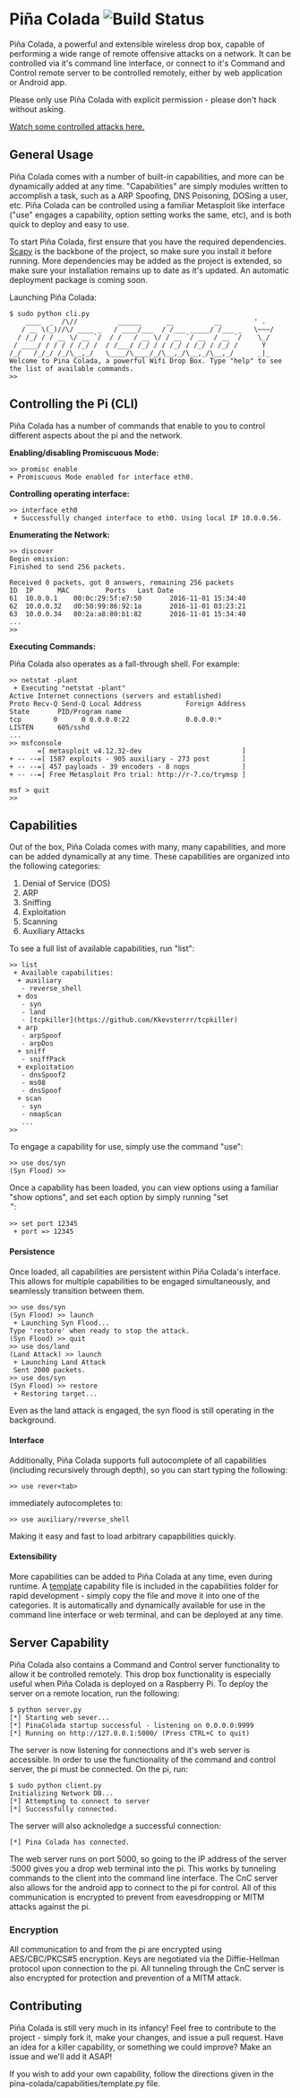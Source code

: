 # Piña Colada ![Build Status](https://travis-ci.org/ecthros/pina-colada.svg?branch=master)

Piña Colada, a powerful and extensible wireless drop box, capable of performing a wide range of remote offensive attacks on a network. It can be controlled via it's command line interface, or connect to it's Command and Control remote server to be controlled remotely, either by web application or Android app.

Please only use Piña Colada with explicit permission - please don't hack without asking.

[Watch some controlled attacks here.](https://www.youtube.com/playlist?list=PL22Ei9kfayhao0qeotVvlkRtfSRSMGoLq)

## General Usage
Piña Colada comes with a number of built-in capabilities, and more can be dynamically added at any time. "Capabilities" are simply modules written to accomplish a task, such as a ARP Spoofing, DNS Poisoning, DOSing a user, etc. Piña Colada can be controlled using a familiar Metasploit like interface ("use" engages a capability, option setting works the same, etc), and is both quick to deploy and easy to use. 

To start Piña Colada, first ensure that you have the required dependencies. [Scapy](http://www.secdev.org/projects/scapy/) is the backbone of the project, so make sure you install it before running. More dependencies may be added as the project is extended, so make sure your installation remains up to date as it's updated. An automatic deployment package is coming soon. 

Launching Piña Colada:
```
$ sudo python cli.py
    ____  _  /\//          ______      __          __        ' .
   / __ \(_)//\/ ____ _   / ____/___  / /___ _____/ /___ _   \~~~/
  / /_/ / / __ \/ __ `/  / /   / __ \/ / __ `/ __  / __ `/    \_/
 / ____/ / / / / /_/ /  / /___/ /_/ / / /_/ / /_/ / /_/ /      Y
/_/   /_/_/ /_/\__,_/   \____/\____/_/\__,_/\__,_/\__,_/      _|_
Welcome to Pina Colada, a powerful Wifi Drop Box. Type "help" to see the list of available commands.
>>
```

## Controlling the Pi (CLI)

Piña Colada has a number of commands that enable to you to control different aspects about the pi and the network. 

**Enabling/disabling Promiscuous Mode:**
```
>> promisc enable
+ Promiscuous Mode enabled for interface eth0.
```

**Controlling operating interface:**
```
>> interface eth0
 + Successfully changed interface to eth0. Using local IP 10.0.0.56.
```

**Enumerating the Network:**
```
>> discover
Begin emission:
Finished to send 256 packets.

Received 0 packets, got 0 answers, remaining 256 packets
ID	IP		MAC			Ports	Last Date
61	10.0.0.1	00:0c:29:5f:e7:50		2016-11-01 15:34:40
62	10.0.0.32	d0:50:99:86:92:1a		2016-11-01 03:23:21
63	10.0.0.34	80:2a:a8:80:b1:82		2016-11-01 15:34:40
...
>> 
```

**Executing Commands:**

Piña Colada also operates as a fall-through shell. For example:
```
>> netstat -plant
 + Executing "netstat -plant"
Active Internet connections (servers and established)
Proto Recv-Q Send-Q Local Address           Foreign Address         State       PID/Program name
tcp        0      0 0.0.0.0:22              0.0.0.0:*               LISTEN      605/sshd
...
>> msfconsole
       =[ metasploit v4.12.32-dev                         ]
+ -- --=[ 1587 exploits - 905 auxiliary - 273 post        ]
+ -- --=[ 457 payloads - 39 encoders - 8 nops             ]
+ -- --=[ Free Metasploit Pro trial: http://r-7.co/trymsp ]

msf > quit
>> 
```

## Capabilities

Out of the box, Piña Colada comes with many, many capabilities, and more can be added dynamically at any time. These capabilities are organized into the following categories:

1. Denial of Service (DOS)
2. ARP
3. Sniffing
4. Exploitation
5. Scanning
6. Auxiliary Attacks

To see a full list of available capabilities, run "list": 

```
>> list
 + Available capabilities:
  + auxiliary
   - reverse_shell
  + dos
   - syn
   - land
   - [tcpkiller](https://github.com/Kkevsterrr/tcpkiller)
  + arp
   - arpSpoof
   - arpDos
  + sniff
   - sniffPack
  + exploitation
   - dnsSpoof2
   - ms08
   - dnsSpoof
  + scan
   - syn
   - nmapScan
   ...
>>
```

To engage a capability for use, simply use the command "use":

```
>> use dos/syn
(Syn Flood) >>
```

Once a capability has been loaded, you can view options using a familiar "show options", and set each option by simply running "set <OPTION> <VALUE>":
```
>> set port 12345 
 + port => 12345
```

#### Persistence

Once loaded, all capabilities are persistent within Piña Colada's interface. This allows for multiple capabilities to be engaged simultaneously, and seamlessly transition between them. 
```
>> use dos/syn
(Syn Flood) >> launch
 + Launching Syn Flood...
Type 'restore' when ready to stop the attack.
(Syn Flood) >> quit
>> use dos/land
(Land Attack) >> launch
 + Launching Land Attack
 Sent 2000 packets.
>> use dos/syn
(Syn Flood) >> restore
 + Restoring target...
```
Even as the land attack is engaged, the syn flood is still operating in the background.

#### Interface

Additionally, Piña Colada supports full autocomplete of all capabilities (including recursively through depth), so you can start typing the following: 
```
>> use rever<tab>
```
immediately autocompletes to: 
```
>> use auxiliary/reverse_shell
```

Making it easy and fast to load arbitrary capapbilities quickly. 

#### Extensibility

More capabilities can be added to Piña Colada at any time, even during runtime. A [template](https://github.com/ecthros/pina-colada/blob/master/capabilities/template.py) capability file is included in the capabilities folder for rapid development - simply copy the file and move it into one of the categories. It is automatically and dynamically available for use in the command line interface or web terminal, and can be deployed at any time. 

## Server Capability

Piña Colada also contains a Command and Control server functionality to allow it be controlled remotely. This drop box functionality is especially useful when Piña Colada is deployed on a Raspberry Pi. To deploy the server on a remote location, run the following:

```
$ python server.py
[*] Starting web sever...
[*] PinaColada startup successful - listening on 0.0.0.0:9999
[*] Running on http://127.0.0.1:5000/ (Press CTRL+C to quit)
```

The server is now listening for connections and it's web server is accessible. In order to use the functionality of the command and control server, the pi must be connected. On the pi, run: 

```
$ sudo python client.py
Initializing Network DB...
[*] Attempting to connect to server
[*] Successfully connected.
```

The server will also acknoledge a successful connection: 
```
[*] Pina Colada has connected.
```

The web server runs on port 5000, so going to the IP address of the server <IP>:5000 gives you a drop web terminal into the pi. This works by tunneling commands to the client into the command line interface. The CnC server also allows for the android app to connect to the pi for control. All of this communication is encrypted to prevent from eavesdropping or MITM attacks against the pi. 

### Encryption

All communication to and from the pi are encrypted using AES/CBC/PKCS#5 encryption. Keys are negotiated via the Diffie-Hellman protocol upon connection to the pi. All tunneling through the CnC server is also encrypted for protection and prevention of a MITM attack. 

## Contributing
Piña Colada is still very much in its infancy! Feel free to contribute to the project - simply fork it, make your changes, and issue a pull request. Have an idea for a killer capability, or something we could improve? Make an issue and we'll add it ASAP!

If you wish to add your own capability, follow the directions given in the pina-colada/capabilities/template.py file.
